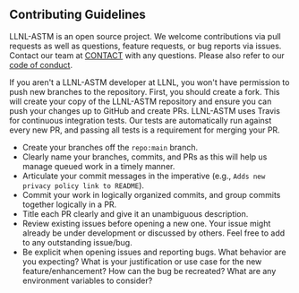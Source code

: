 ## Contributing Guidelines

LLNL-ASTM is an open source project. We welcome contributions via pull requests as well as questions, feature requests, or bug reports via issues. Contact our team at [CONTACT](https://github.com/LLNL/LLNL-ASTM#troubleshooting-feedback-and-questions-may-be-directed-to) with any questions. Please also refer to our [code of conduct](https://github.com/LLNL/.github/tree/master/community-health/CODE_OF_CONDUCT.md).

If you aren't a LLNL-ASTM developer at LLNL, you won't have permission to push new branches to the repository. First, you should create a fork. This will create your copy of the LLNL-ASTM repository and ensure you can push your changes up to GitHub and create PRs. LLNL-ASTM uses Travis for continuous integration tests. Our tests are automatically run against every new PR, and passing all tests is a requirement for merging your PR.

* Create your branches off the `repo:main` branch.
* Clearly name your branches, commits, and PRs as this will help us manage queued work in a timely manner.
* Articulate your commit messages in the imperative (e.g., `Adds new privacy policy link to README`).
* Commit your work in logically organized commits, and group commits together logically in a PR.
* Title each PR clearly and give it an unambiguous description.
* Review existing issues before opening a new one. Your issue might already be under development or discussed by others. Feel free to add to any outstanding issue/bug.
* Be explicit when opening issues and reporting bugs. What behavior are you expecting? What is your justification or use case for the new feature/enhancement? How can the bug be recreated? What are any environment variables to consider?
